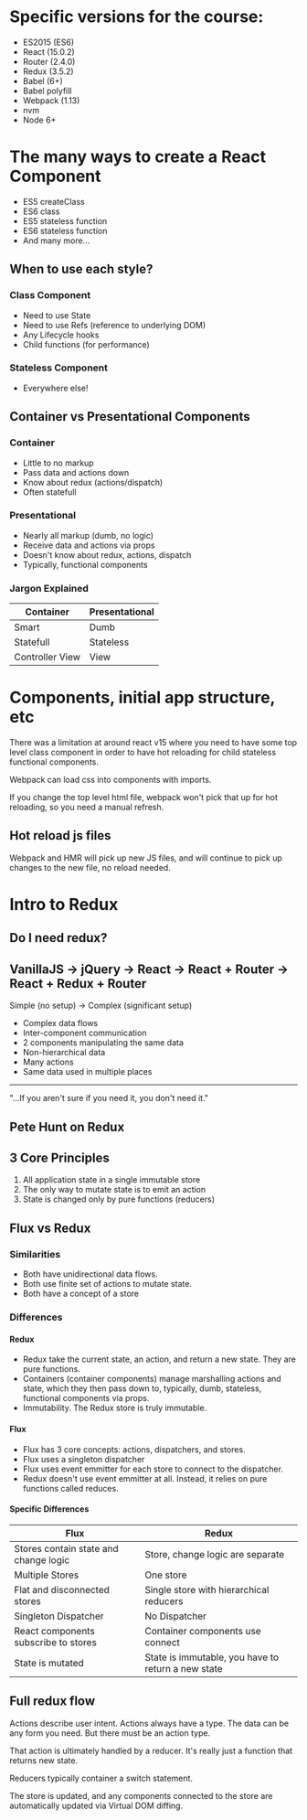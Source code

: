 # Specific versions for the course:

- ES2015 (ES6)
- React (15.0.2)
- Router (2.4.0)
- Redux (3.5.2)
- Babel (6+)
- Babel polyfill
- Webpack (1.13)
- nvm
- Node 6+

# The many ways to create a React Component

- ES5 createClass
- ES6 class
- ES5 stateless function
- ES6 stateless function
- And many more...

## When to use each style?

### Class Component

- Need to use State
- Need to use Refs (reference to underlying DOM)
- Any Lifecycle hooks
- Child functions (for performance)

### Stateless Component

- Everywhere else!

## Container vs Presentational Components

### Container

- Little to no markup
- Pass data and actions down
- Know about redux (actions/dispatch)
- Often statefull

### Presentational

- Nearly all markup (dumb, no logic)
- Receive data and actions via props
- Doesn't know about redux, actions, dispatch
- Typically, functional components

### Jargon Explained

| Container       | Presentational |
| --------------- | -------------- |
| Smart           | Dumb           |
| Statefull       | Stateless      |
| Controller View | View           |

# Components, initial app structure, etc

There was a limitation at around react v15 where you need to have
some top level class component in order to have hot reloading for
child stateless functional components.

Webpack can load css into components with imports.

If you change the top level html file, webpack won't pick
that up for hot reloading, so you need a manual refresh.

## Hot reload js files

Webpack and HMR will pick up new JS files, and will continue
to pick up changes to the new file, no reload needed.

# Intro to Redux

## Do I need redux?

VanillaJS -> jQuery -> React -> React + Router -> React + Redux + Router
---
Simple (no setup) -> Complex (significant setup)

- Complex data flows
- Inter-component communication
- 2 components manipulating the same data
- Non-hierarchical data
- Many actions
- Same data used in multiple places

---
"...If you aren't sure if you need it, you don't need it."

Pete Hunt on Redux
---

## 3 Core Principles

1. All application state in a single immutable store
2. The only way to mutate state is to emit an action
3. State is changed only by pure functions (reducers)

## Flux vs Redux

### Similarities

- Both have unidirectional data flows.
- Both use finite set of actions to mutate state.
- Both have a concept of a store

### Differences

#### Redux
- Redux take the current state, an action, and return a new state. They
are pure functions.
- Containers (container components) manage marshalling actions and state,
which they then pass down to, typically, dumb, stateless, functional
components via props.
- Immutability. The Redux store is truly immutable.

#### Flux

- Flux has 3 core concepts: actions, dispatchers, and stores.
- Flux uses a singleton dispatcher
- Flux uses event emmitter for each store to connect to the dispatcher.
- Redux doesn't use event emmitter at all. Instead, it relies on
pure functions called reduces.

#### Specific Differences

| Flux       | Redux |
| --------------- | -------------- |
| Stores contain state and change logic | Store, change logic are separate |
| Multiple Stores | One store |
| Flat and disconnected stores | Single store with hierarchical reducers |
| Singleton Dispatcher | No Dispatcher |
| React components subscribe to stores | Container components use connect |
| State is mutated | State is immutable, you have to return a new state |

## Full redux flow

Actions describe user intent. Actions always have a type. The data can be
any form you need. But there must be an action type.

That action is ultimately handled by a reducer. It's really just a function
that returns new state.

Reducers typically container a switch statement.

The store is updated, and any components connected to the store are
automatically updated via Virtual DOM diffing.
